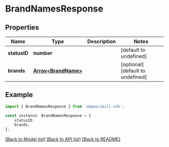 # BrandNamesResponse


## Properties

Name | Type | Description | Notes
------------ | ------------- | ------------- | -------------
**statusID** | **number** |  | [default to undefined]
**brands** | [**Array&lt;BrandName&gt;**](BrandName.md) |  | [optional] [default to undefined]

## Example

```typescript
import { BrandNamesResponse } from 'abgeo/ubill-sdk';

const instance: BrandNamesResponse = {
    statusID,
    brands,
};
```

[[Back to Model list]](../README.md#documentation-for-models) [[Back to API list]](../README.md#documentation-for-api-endpoints) [[Back to README]](../README.md)
